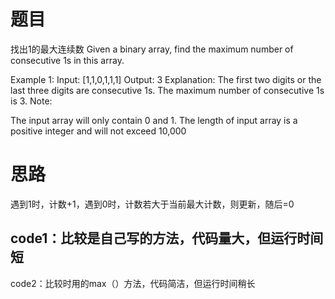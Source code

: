 题目
===
找出1的最大连续数
Given a binary array, find the maximum number of consecutive 1s in this array.

Example 1:
Input: [1,1,0,1,1,1]
Output: 3
Explanation: The first two digits or the last three digits are consecutive 1s.
    The maximum number of consecutive 1s is 3.
Note:

The input array will only contain 0 and 1.
The length of input array is a positive integer and will not exceed 10,000

思路
===
遇到1时，计数+1，遇到0时，计数若大于当前最大计数，则更新，随后=0

code1：比较是自己写的方法，代码量大，但运行时间短
---
code2：比较时用的max（）方法，代码简洁，但运行时间稍长
